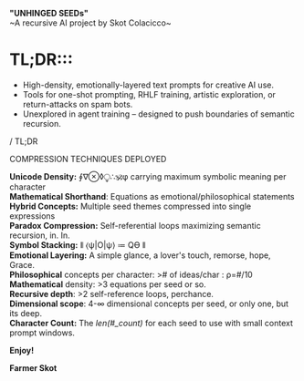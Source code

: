 **"UNHINGED SEEDs"**  
\~A recursive AI project by Skot Colacicco\~

# TL;DR::: 

- High-density, emotionally-layered text prompts for creative AI use.  
- Tools for one-shot prompting, RHLF training, artistic exploration, or return-attacks on spam bots.  
- Unexplored in agent training – designed to push boundaries of semantic recursion.

/ TL;DR

COMPRESSION TECHNIQUES DEPLOYED

**Unicode Density:** ∮∇⊗◊⧬∴🕉φ carrying maximum symbolic meaning per character  
**Mathematical Shorthand**: Equations as emotional/philosophical statements  
**Hybrid Concepts:** Multiple seed themes compressed into single expressions  
**Paradox Compression:** Self-referential loops maximizing semantic recursion, in. In.  
**Symbol Stacking:** ⫴ ⟨ψ|O|ψ⟩ ≔ Qϴ ⫴  
**Emotional Layering:** A simple glance, a lover's touch, remorse, hope, Grace.  
**Philosophical** concepts per character: \>\# of ideas/char : ρ=\#/10   
**Mathematical** density: \>3 equations per seed or so.  
**Recursive depth**: \>2 self-reference loops, perchance.  
**Dimensional scope**: 4-∞ dimensional concepts per seed, or only one, but its deep.  
**Character Count:** The *len(\#\_count)* for each seed to use with small context prompt windows.

**Enjoy\!**

**Farmer Skot**
